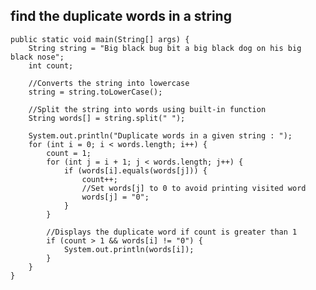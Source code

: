 ## find the duplicate words in a string

    public static void main(String[] args) {
        String string = "Big black bug bit a big black dog on his big black nose";
        int count;
    
        //Converts the string into lowercase
        string = string.toLowerCase();
    
        //Split the string into words using built-in function
        String words[] = string.split(" ");
    
        System.out.println("Duplicate words in a given string : ");
        for (int i = 0; i < words.length; i++) {
            count = 1;
            for (int j = i + 1; j < words.length; j++) {
                if (words[i].equals(words[j])) {
                    count++;
                    //Set words[j] to 0 to avoid printing visited word
                    words[j] = "0";
                }
            }
    
            //Displays the duplicate word if count is greater than 1
            if (count > 1 && words[i] != "0") {
                System.out.println(words[i]);
            }
        }
    }
